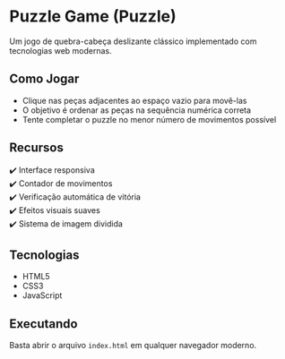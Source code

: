# Puzzle Game (Puzzle)

Um jogo de quebra-cabeça deslizante clássico implementado com tecnologias web modernas.

## Como Jogar
- Clique nas peças adjacentes ao espaço vazio para movê-las
- O objetivo é ordenar as peças na sequência numérica correta
- Tente completar o puzzle no menor número de movimentos possível

## Recursos
✔️ Interface responsiva  
✔️ Contador de movimentos  
✔️ Verificação automática de vitória  
✔️ Efeitos visuais suaves  
✔️ Sistema de imagem dividida  

## Tecnologias
- HTML5
- CSS3
- JavaScript 

## Executando
Basta abrir o arquivo `index.html` em qualquer navegador moderno.
